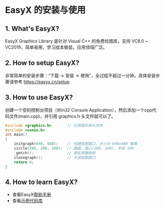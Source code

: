 # EasyX 的安装与使用

## 1. What's EasyX?

EasyX Graphics Library 是针对 Visual C++ 的免费绘图库，支持 VC6.0 ~ VC2019，简单易用，学习成本极低，应用领域广泛。

## 2. How to setup EasyX?

非常简单的安装步骤：“下载 -> 安装 -> 使用”，全过程不超过一分钟。具体安装步骤请参考 <https://easyx.cn/setup>

## 3. How to use EasyX?

创建一个空的控制台项目（Win32 Console  Application），然后添加一个cpp代码文件(main.cpp)，并引用 graphics.h 头文件就可以了。

```cpp
#include <graphics.h>		// 引用图形库头文件
#include <conio.h>
int main()
{
	initgraph(640, 480);	// 创建绘图窗口，大小为 640x480 像素
	circle(200, 200, 100);	// 画圆，圆心(200, 200)，半径 100
	_getch();				// 按任意键继续
	closegraph();			// 关闭绘图窗口
	return 0;
}
```

## 4. How to learn EasyX?

- 查看EasyX[帮助手册](https://docs.easyx.cn/zh-cn/intro)
- 查看[示例代码库](https://codebus.cn/)



